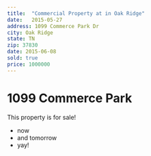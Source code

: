 ```yaml
---
title:  "Commercial Property at in Oak Ridge"
date:   2015-05-27
address: 1099 Commerce Park Dr
city: Oak Ridge
state: TN
zip: 37830
date: 2015-06-08
sold: true
price: 1000000
---
```


# 1099 Commerce Park

This property is for sale!

- now
- and tomorrow
- yay!

